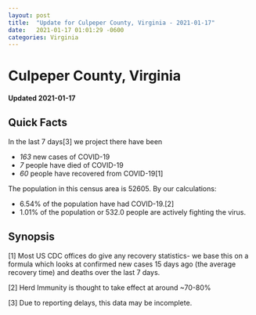 ```yaml
---
layout: post
title:  "Update for Culpeper County, Virginia - 2021-01-17"
date:   2021-01-17 01:01:29 -0600
categories: Virginia
---
```


# Culpeper County, Virginia
#### Updated 2021-01-17

## Quick Facts

In the last 7 days[3] we project there have been
- *163* new cases of COVID-19
- *7* people have died of COVID-19
- *60* people have recovered from COVID-19[1]

The population in this census area is 52605. By our calculations:
- 6.54% of the population have had COVID-19.[2]
- 1.01% of the population or 532.0 people are actively fighting the virus.

## Synopsis




[1] Most US CDC offices do give any recovery statistics- we base this on a formula which looks at confirmed new cases
15 days ago (the average recovery time) and deaths over the last 7 days.

[2] Herd Immunity is thought to take effect at around ~70-80%

[3] Due to reporting delays, this data may be incomplete.
 
    